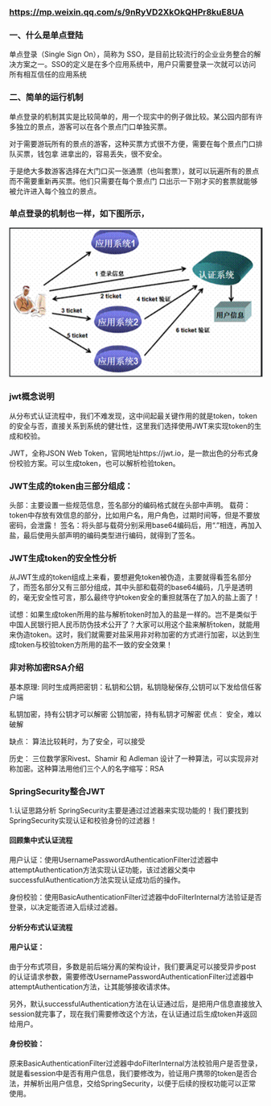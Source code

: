 ### https://mp.weixin.qq.com/s/9nRyVD2XkOkQHPr8kuE8UA

### 一、什么是单点登陆

单点登录（Single Sign On），简称为 SSO，是目前比较流行的企业业务整合的解决方案之一。SSO的定义是在多个应用系统中，用户只需要登录一次就可以访问所有相互信任的应用系统

### 二、简单的运行机制

单点登录的机制其实是比较简单的，用一个现实中的例子做比较。某公园内部有许多独立的景点，游客可以在各个景点门口单独买票。

对于需要游玩所有的景点的游客，这种买票方式很不方便，需要在每个景点门口排队买票，钱包拿 进拿出的，容易丢失，很不安全。

于是绝大多数游客选择在大门口买一张通票（也叫套票），就可以玩遍所有的景点而不需要重新再买票。他们只需要在每个景点门 口出示一下刚才买的套票就能够被允许进入每个独立的景点。

### 单点登录的机制也一样，如下图所示，

![img_5.png](img_5.png)

### jwt概念说明

从分布式认证流程中，我们不难发现，这中间起最关键作用的就是token，token的安全与否，直接关系到系统的健壮性，这里我们选择使用JWT来实现token的生成和校验。

JWT，全称JSON Web Token，官网地址https://jwt.io，是一款出色的分布式身份校验方案。可以生成token，也可以解析检验token。

### JWT生成的token由三部分组成：

头部：主要设置一些规范信息，签名部分的编码格式就在头部中声明。 载荷：token中存放有效信息的部分，比如用户名，用户角色，过期时间等，但是不要放密码，会泄露！
签名：将头部与载荷分别采用base64编码后，用“.”相连，再加入盐，最后使用头部声明的编码类型进行编码，就得到了签名。

### JWT生成token的安全性分析

从JWT生成的token组成上来看，要想避免token被伪造，主要就得看签名部分了，而签名部分又有三部分组成，其中头部和载荷的base64编码，几乎是透明的，毫无安全性可言，那么最终守护token安全的重担就落在了加入的盐上面了！

试想：如果生成token所用的盐与解析token时加入的盐是一样的。岂不是类似于中国人民银行把人民币防伪技术公开了？大家可以用这个盐来解析token，就能用来伪造token。这时，我们就需要对盐采用非对称加密的方式进行加密，以达到生成token与校验token方所用的盐不一致的安全效果！

### 非对称加密RSA介绍

基本原理: 同时生成两把密钥：私钥和公钥，私钥隐秘保存,公钥可以下发给信任客户端

私钥加密，持有公钥才可以解密 公钥加密，持有私钥才可解密 优点： 安全，难以破解

缺点： 算法比较耗时，为了安全，可以接受

历史： 三位数学家Rivest、Shamir 和 Adleman 设计了一种算法，可以实现非对称加密。这种算法用他们三个人的名字缩写：RSA

### SpringSecurity整合JWT

1.认证思路分析 SpringSecurity主要是通过过滤器来实现功能的！我们要找到SpringSecurity实现认证和校验身份的过滤器！

#### 回顾集中式认证流程

用户认证：使用UsernamePasswordAuthenticationFilter过滤器中attemptAuthentication方法实现认证功能，该过滤器父类中successfulAuthentication方法实现认证成功后的操作。

身份校验：使用BasicAuthenticationFilter过滤器中doFilterInternal方法验证是否登录，以决定能否进入后续过滤器。

#### 分析分布式认证流程

#### 用户认证：

由于分布式项目，多数是前后端分离的架构设计，我们要满足可以接受异步post的认证请求参数，需要修改UsernamePasswordAuthenticationFilter过滤器中attemptAuthentication方法，让其能够接收请求体。

另外，默认successfulAuthentication方法在认证通过后，是把用户信息直接放入session就完事了，现在我们需要修改这个方法，在认证通过后生成token并返回给用户。

#### 身份校验：

原来BasicAuthenticationFilter过滤器中doFilterInternal方法校验用户是否登录，就是看session中是否有用户信息，我们要修改为，验证用户携带的token是否合法，并解析出用户信息，交给SpringSecurity，以便于后续的授权功能可以正常使用。